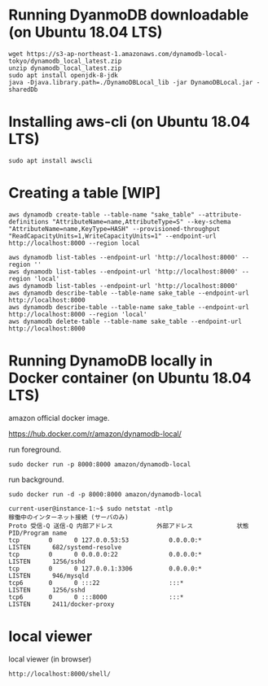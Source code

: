 # Running DyanmoDB downloadable (on Ubuntu 18.04 LTS)

```
wget https://s3-ap-northeast-1.amazonaws.com/dynamodb-local-tokyo/dynamodb_local_latest.zip
unzip dynamodb_local_latest.zip
sudo apt install openjdk-8-jdk
java -Djava.library.path=./DynamoDBLocal_lib -jar DynamoDBLocal.jar -sharedDb
```

# Installing aws-cli (on Ubuntu 18.04 LTS)

```
sudo apt install awscli
```

# Creating a table [WIP]

```
aws dynamodb create-table --table-name "sake_table" --attribute-definitions "AttributeName=name,AttributeType=S" --key-schema "AttributeName=name,KeyType=HASH" --provisioned-throughput "ReadCapacityUnits=1,WriteCapacityUnits=1" --endpoint-url http://localhost:8000 --region local 
```

```
aws dynamodb list-tables --endpoint-url 'http://localhost:8000' --region ''
aws dynamodb list-tables --endpoint-url 'http://localhost:8000' --region 'local'
aws dynamodb list-tables --endpoint-url 'http://localhost:8000'
aws dynamodb describe-table --table-name sake_table --endpoint-url http://localhost:8000
aws dynamodb describe-table --table-name sake_table --endpoint-url http://localhost:8000 --region 'local'
aws dynamodb delete-table --table-name sake_table --endpoint-url http://localhost:8000
```

# Running DynamoDB locally in Docker container (on Ubuntu 18.04 LTS)

amazon official docker image.

https://hub.docker.com/r/amazon/dynamodb-local/

run foreground.

```
sudo docker run -p 8000:8000 amazon/dynamodb-local
```

run background.

```
sudo docker run -d -p 8000:8000 amazon/dynamodb-local
```

```
current-user@instance-1:~$ sudo netstat -ntlp
稼働中のインターネット接続 (サーバのみ)
Proto 受信-Q 送信-Q 内部アドレス            外部アドレス            状態       PID/Program name
tcp        0      0 127.0.0.53:53           0.0.0.0:*               LISTEN      682/systemd-resolve
tcp        0      0 0.0.0.0:22              0.0.0.0:*               LISTEN      1256/sshd
tcp        0      0 127.0.0.1:3306          0.0.0.0:*               LISTEN      946/mysqld
tcp6       0      0 :::22                   :::*                    LISTEN      1256/sshd
tcp6       0      0 :::8000                 :::*                    LISTEN      2411/docker-proxy
```

# local viewer

local viewer (in browser)

`http://localhost:8000/shell/`

